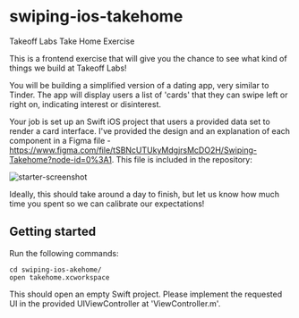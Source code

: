 # swiping-ios-takehome

Takeoff Labs Take Home Exercise

This is a frontend exercise that will give you the chance to see what kind of things we build at Takeoff Labs!

You will be building a simplified version of a dating app, very similar to Tinder. The app will display users a list of 'cards' that they can swipe left or right on, indicating interest or disinterest. 

Your job is set up an Swift iOS project that users a provided data set to render a card interface. I've provided the design and an explanation of each component in a Figma file - https://www.figma.com/file/tSBNcUTUkyMdgjrsMcDO2H/Swiping-Takehome?node-id=0%3A1. This file is included in the repository:

![starter-screenshot](https://i.imgur.com/b5O8M1Z.png)

Ideally, this should take around a day to finish, but let us know how much time you spent so we can calibrate our expectations!


## Getting started

Run the following commands:

```
cd swiping-ios-akehome/
open takehome.xcworkspace
```

This should open an empty Swift project. Please implement the requested UI in the provided UIViewController at 'ViewController.m'. 

